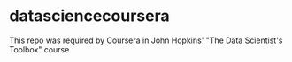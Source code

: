 datasciencecoursera
===================

This repo was required by Coursera in John Hopkins' "The Data Scientist's Toolbox" course
